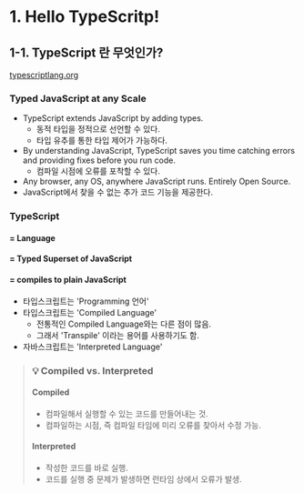 # 1. Hello TypeScritp!

## 1-1. TypeScript 란 무엇인가?

[typescriptlang.org](https://www.typescriptlang.org/)

### Typed JavaScript at any Scale

- TypeScript extends JavaScript by adding types.
  - 동적 타입을 정적으로 선언할 수 있다.
  - 타입 유추를 통한 타입 제어가 가능하다.
- By understanding JavaScript, TypeScript saves you time catching errors and providing fixes before you run code.
  - 컴파일 시점에 오류를 포착할 수 있다.
- Any browser, any OS, anywhere JavaScript runs. Entirely Open Source.
- JavaScript에서 찾을 수 없는 추가 코드 기능을 제공한다.

### TypeScript

#### = Language

#### = Typed Superset of JavaScript

#### = compiles to plain JavaScript

- 타입스크립트는 'Programming 언어'
- 타입스크립트는 'Compiled Language'
  - 전통적인 Compiled Language와는 다른 점이 많음.
  - 그래서 'Transpile' 이라는 용어를 사용하기도 함.
- 자바스크립트는 'Interpreted Language'

> ### 💡 Compiled vs. Interpreted
>
> #### Compiled
>
> - 컴파일해서 실행할 수 있는 코드를 만들어내는 것.
> - 컴파일하는 시점, 즉 컴파일 타임에 미리 오류를 찾아서 수정 가능.
>
> #### Interpreted
>
> - 작성한 코드를 바로 실행.
> - 코드를 실행 중 문제가 발생하면 런타임 상에서 오류가 발생.

```

```
